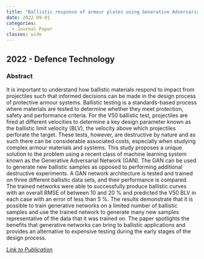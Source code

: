 ```yaml
---
title: "Ballistic response of armour plates using Generative Adversarial Networks"
date: 2022-09-01
categories:
  - Journal Paper
classes: wide
---
```


## 2022 - Defence Technology

### Abstract

It is important to understand how ballistic materials respond to impact from projectiles such that informed decisions can be made in the design process of protective armour systems. Ballistic testing is a standards-based process where materials are tested to determine whether they meet protection, safety and performance criteria. For the V50 ballistic test, projectiles are fired at different velocities to determine a key design parameter known as the ballistic limit velocity (BLV), the velocity above which projectiles perforate the target. These tests, however, are destructive by nature and as such there can be considerable associated costs, especially when studying complex armour materials and systems. This study proposes a unique solution to the problem using a recent class of machine learning system known as the Generative Adversarial Network (GAN). The GAN can be used to generate new ballistic samples as opposed to performing additional destructive experiments. A GAN network architecture is tested and trained on three different ballistic data sets, and their performance is compared. The trained networks were able to successfully produce ballistic curves with an overall RMSE of between 10 and 20 % and predicted the V50 BLV in each case with an error of less than 5 %. The results demonstrate that it is possible to train generative networks on a limited number of ballistic samples and use the trained network to generate many new samples representative of the data that it was trained on. The paper spotlights the benefits that generative networks can bring to ballistic applications and provides an alternative to expensive testing during the early stages of the design process.


[<em>Link to Publication</em>](https://www.sciencedirect.com/science/article/pii/S2214914721001379)